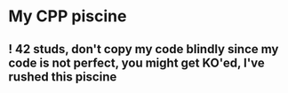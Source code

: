 # My CPP piscine
## ! 42 studs, don't copy my code blindly since my code is not perfect, you might get KO'ed, I've rushed this piscine
